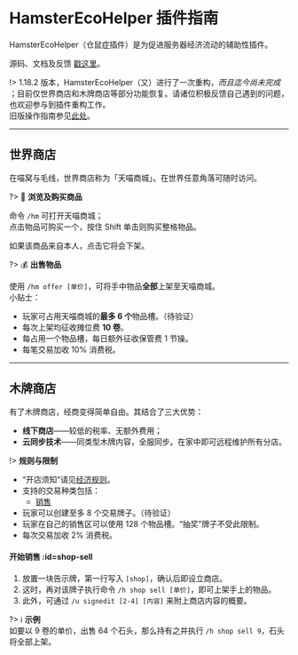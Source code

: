 # HamsterEcoHelper 插件指南

HamsterEcoHelper（仓鼠症插件）是为促进服务器经济流动的辅助性插件。

源码、文档及反馈 [戳这里](https://github.com/NyaaCat/HamsterEcoHelper)。

!> 1.18.2 版本，HamsterEcoHelper（又）进行了一次重构，*而且迄今尚未完成* ；目前仅世界商店和木牌商店等部分功能恢复。请诸位积极反馈自己遇到的问题，也欢迎参与到插件重构工作。  
旧版操作指南参见[此处](legacy/nyaa/tutorial/plugin/hamsterecohelper)。


--------

## 世界商店

在喵窝与毛线，世界商店称为「天喵商城」。在世界任意角落可随时访问。

?> :shopping_cart: **浏览及购买商品**

命令 `/hm` 可打开天喵商城；  
点击物品可购买一个，按住 Shift 单击则购买整格物品。

如果该商品来自本人，点击它将会下架。

?> :moneybag: **出售物品**

使用 `/hm offer [单价]`，可将手中物品**全部**上架至天喵商城。  
小贴士：

- 玩家可占用天喵商城的**最多 6 个**物品槽。（待验证）
- 每次上架均征收摊位费 **10 卷**。
- 每占用一个物品槽，每日额外征收保管费 1 节操。
- 每笔交易加收 10% 消费税。


--------

## 木牌商店

有了木牌商店，经商变得简单自由。其结合了三大优势：
- **线下商店**——较低的税率、无额外费用；
- **云同步技术**——同类型木牌内容，全服同步。在家中即可远程维护所有分店。

!> **规则与限制**

- “开店须知”请见[经济规则](nyaa/economic#shop-restrictions)。
- 支持的交易种类包括：
  + [销售](#shop-sell)
- 玩家可以创建至多 8 个交易牌子。（待验证）
- 玩家在自己的销售区可以使用 128 个物品槽。“抽奖”牌子不受此限制。
- 每次交易加收 2% 消费税。

#### 开始销售 :id=shop-sell

1. 放置一块告示牌，第一行写入 `[shop]`，确认后即设立商店。
1. 这时，再对该牌子执行命令 `/h shop sell [单价]`，即可上架手上的物品。
1. 此外，可通过 `/u signedit [2-4] [内容]` 来附上商店内容的概要。

?> :information_source: **示例**  
如要以 9 卷的单价，出售 64 个石头，那么持有之并执行 `/h shop sell 9`，石头将全部上架。
